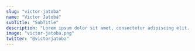 ```yaml
---
slug: "victor-jatoba"
name: "Victor Jatobá"
subTitle: "SubTitle"
description: "Lorem ipsum dolor sit amet, consectetur adipiscing elit. Nam convallis enim eget ligula tempus dignissim. Nullam est massa, vulputate ut fringilla in, rhoncus non ligula. Vestibulum nisi elit, venenatis eget semper id, imperdiet et est. Etiam mattis iaculis vehicula. Donec pharetra arcu metus, ut gravida ligula elementum id. Phasellus id nisi ex. Morbi consectetur pellentesque consequat. Nunc et lectus et turpis ullamcorper placerat. Morbi ultricies convallis facilisis."
image: "victor-jatoba.png"
twitter: "@victorjatoba"
---
```

